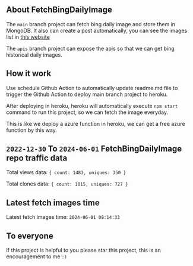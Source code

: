 ## About FetchBingDailyImage

The `main` branch project can fetch bing daily image and store them in MongoDB.
It also can create a post automatically, you can see the images list in [this website](https://oursalbum.netlify.app)

The `apis` branch project can expose the apis so that we can get bing historical daily images.

## How it work

Use schedule Github Action to automatically update readme.md file to trigger the Github Action to deploy main branch project to heroku.

After deploying in heroku, heroku will automatically execute `npm start` command to run this project, so we can fetch the image everyday.

This is like we deploy a azure function in heroku, we can get a free azure function by this way.

## `2022-12-30` To `2024-06-01` FetchBingDailyImage repo traffic data

Total views data: `{ count: 1483, uniques: 350 }`

Total clones data: `{ count: 1015, uniques: 727 }`

## Latest fetch images time

Latest fetch images time: `2024-06-01 08:14:33`

## To everyone

If this project is helpful to you please star this project, this is an encouragement to me `:)`



